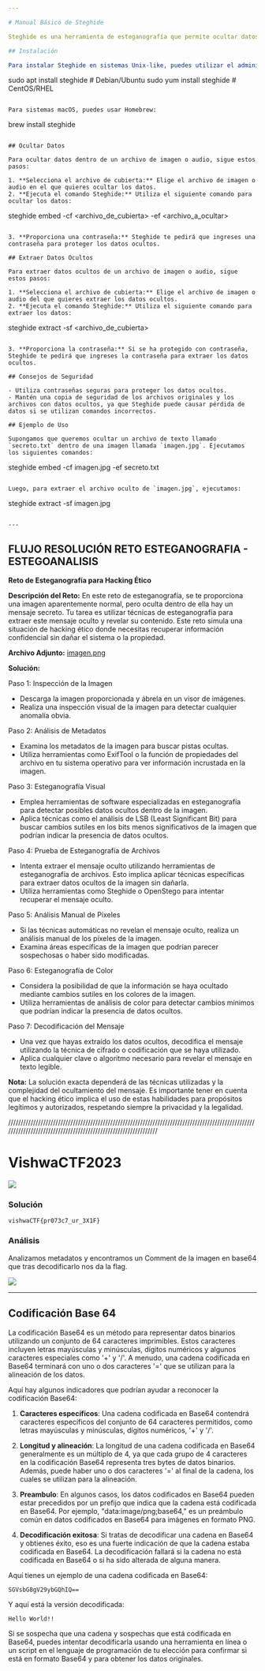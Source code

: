```yaml
---

# Manual Básico de Steghide

Steghide es una herramienta de esteganografía que permite ocultar datos dentro de archivos de imagen y audio. Este manual proporciona una guía básica sobre cómo usar Steghide para ocultar y extraer información.

## Instalación

Para instalar Steghide en sistemas Unix-like, puedes utilizar el administrador de paquetes de tu distribución:

```
sudo apt install steghide       # Debian/Ubuntu
sudo yum install steghide       # CentOS/RHEL
```

Para sistemas macOS, puedes usar Homebrew:

```
brew install steghide
```

## Ocultar Datos

Para ocultar datos dentro de un archivo de imagen o audio, sigue estos pasos:

1. **Selecciona el archivo de cubierta:** Elige el archivo de imagen o audio en el que quieres ocultar los datos.
2. **Ejecuta el comando Steghide:** Utiliza el siguiente comando para ocultar los datos:

```
steghide embed -cf <archivo_de_cubierta> -ef <archivo_a_ocultar>
```

3. **Proporciona una contraseña:** Steghide te pedirá que ingreses una contraseña para proteger los datos ocultos.

## Extraer Datos Ocultos

Para extraer datos ocultos de un archivo de imagen o audio, sigue estos pasos:

1. **Selecciona el archivo de cubierta:** Elige el archivo de imagen o audio del que quieres extraer los datos ocultos.
2. **Ejecuta el comando Steghide:** Utiliza el siguiente comando para extraer los datos:

```
steghide extract -sf <archivo_de_cubierta>
```

3. **Proporciona la contraseña:** Si se ha protegido con contraseña, Steghide te pedirá que ingreses la contraseña para extraer los datos ocultos.

## Consejos de Seguridad

- Utiliza contraseñas seguras para proteger los datos ocultos.
- Mantén una copia de seguridad de los archivos originales y los archivos con datos ocultos, ya que Steghide puede causar pérdida de datos si se utilizan comandos incorrectos.

## Ejemplo de Uso

Supongamos que queremos ocultar un archivo de texto llamado `secreto.txt` dentro de una imagen llamada `imagen.jpg`. Ejecutamos los siguientes comandos:

```
steghide embed -cf imagen.jpg -ef secreto.txt
```

Luego, para extraer el archivo oculto de `imagen.jpg`, ejecutamos:

```
steghide extract -sf imagen.jpg
```

---
```


## FLUJO RESOLUCIÓN RETO ESTEGANOGRAFIA -  ESTEGOANALISIS

**Reto de Esteganografía para Hacking Ético**

**Descripción del Reto:**
En este reto de esteganografía, se te proporciona una imagen aparentemente normal, pero oculta dentro de ella hay un mensaje secreto. Tu tarea es utilizar técnicas de esteganografía para extraer este mensaje oculto y revelar su contenido. Este reto simula una situación de hacking ético donde necesitas recuperar información confidencial sin dañar el sistema o la propiedad.

**Archivo Adjunto:** [imagen.png](link_a_la_imagen.png)

**Solución:**

Paso 1: Inspección de la Imagen
- Descarga la imagen proporcionada y ábrela en un visor de imágenes.
- Realiza una inspección visual de la imagen para detectar cualquier anomalía obvia.

Paso 2: Análisis de Metadatos
- Examina los metadatos de la imagen para buscar pistas ocultas.
- Utiliza herramientas como ExifTool o la función de propiedades del archivo en tu sistema operativo para ver información incrustada en la imagen.

Paso 3: Esteganografía Visual
- Emplea herramientas de software especializadas en esteganografía para detectar posibles datos ocultos dentro de la imagen.
- Aplica técnicas como el análisis de LSB (Least Significant Bit) para buscar cambios sutiles en los bits menos significativos de la imagen que podrían indicar la presencia de datos ocultos.

Paso 4: Prueba de Esteganografía de Archivos
- Intenta extraer el mensaje oculto utilizando herramientas de esteganografía de archivos. Esto implica aplicar técnicas específicas para extraer datos ocultos de la imagen sin dañarla.
- Utiliza herramientas como Steghide o OpenStego para intentar recuperar el mensaje oculto.

Paso 5: Análisis Manual de Píxeles
- Si las técnicas automáticas no revelan el mensaje oculto, realiza un análisis manual de los píxeles de la imagen.
- Examina áreas específicas de la imagen que podrían parecer sospechosas o haber sido modificadas.

Paso 6: Esteganografía de Color
- Considera la posibilidad de que la información se haya ocultado mediante cambios sutiles en los colores de la imagen.
- Utiliza herramientas de análisis de color para detectar cambios mínimos que podrían indicar la presencia de datos ocultos.

Paso 7: Decodificación del Mensaje
- Una vez que hayas extraído los datos ocultos, decodifica el mensaje utilizando la técnica de cifrado o codificación que se haya utilizado.
- Aplica cualquier clave o algoritmo necesario para revelar el mensaje en texto legible.

**Nota:** La solución exacta dependerá de las técnicas utilizadas y la complejidad del ocultamiento del mensaje. Es importante tener en cuenta que el hacking ético implica el uso de estas habilidades para propósitos legítimos y autorizados, respetando siempre la privacidad y la legalidad.


///////////////////////////////////////////////////////////////////////////////////////////////////////////////////////////////////////////////////////////////


# VishwaCTF2023
    
  

  ![](https://github.com/albertominan/WriteUps/blob/9ee610cb82de3432e4316c9185fd3c584385207c/Esteganograf%C3%ADa/VishwaCTF2023/GUATEMALA/capturas/AV.gif)
  
### Solución
    
    
    vishwaCTF{pr073c7_ur_3X1F}
  
  
### Análisis

Analizamos metadatos y encontramos un Comment de la imagen en base64 que tras decodificarlo nos da la flag. 

![](https://github.com/albertominan/WriteUps/blob/9ee610cb82de3432e4316c9185fd3c584385207c/Esteganograf%C3%ADa/VishwaCTF2023/GUATEMALA/capturas/1.png)


********************************************************************************************************************************************************************


## Codificación Base 64

La codificación Base64 es un método para representar datos binarios utilizando un conjunto de 64 caracteres imprimibles. Estos caracteres incluyen letras mayúsculas y minúsculas, dígitos numéricos y algunos caracteres especiales como '+' y '/'. A menudo, una cadena codificada en Base64 terminará con uno o dos caracteres '=' que se utilizan para la alineación de los datos.

Aquí hay algunos indicadores que podrían ayudar a reconocer la codificación Base64:

1. **Caracteres específicos**: Una cadena codificada en Base64 contendrá caracteres específicos del conjunto de 64 caracteres permitidos, como letras mayúsculas y minúsculas, dígitos numéricos, '+' y '/'.

2. **Longitud y alineación**: La longitud de una cadena codificada en Base64 generalmente es un múltiplo de 4, ya que cada grupo de 4 caracteres en la codificación Base64 representa tres bytes de datos binarios. Además, puede haber uno o dos caracteres '=' al final de la cadena, los cuales se utilizan para la alineación.

3. **Preambulo**: En algunos casos, los datos codificados en Base64 pueden estar precedidos por un prefijo que indica que la cadena está codificada en Base64. Por ejemplo, "data:image/png;base64," es un preámbulo común en datos codificados en Base64 para imágenes en formato PNG.

4. **Decodificación exitosa**: Si tratas de decodificar una cadena en Base64 y obtienes éxito, eso es una fuerte indicación de que la cadena estaba codificada en Base64. La decodificación fallará si la cadena no está codificada en Base64 o si ha sido alterada de alguna manera.

Aquí tienes un ejemplo de una cadena codificada en Base64:

```
SGVsbG8gV29ybGQhIQ==
```

Y aquí está la versión decodificada:

```
Hello World!!
```

Si se sospecha que una cadena y sospechas que está codificada en Base64, puedes intentar decodificarla usando una herramienta en línea o un script en el lenguaje de programación de tu elección para confirmar si está en formato Base64 y para obtener los datos originales.

